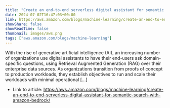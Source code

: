 ```yaml
---
title: "Create an end-to-end serverless digital assistant for semantic search with Amazon Bedrock"
date: 2024-07-02T16:47:03+00:00
link: https://aws.amazon.com/blogs/machine-learning/create-an-end-to-end-serverless-digital-assistant-for-semantic-search-with-amazon-bedrock/
showShare: false
showReadTime: false
thumbnail: images/aws.png
tags: ["aws.amazon.com/blogs/machine-learning"]
---
```

With the rise of generative artificial intelligence (AI), an increasing number of organizations use digital assistants to have their end-users ask domain-specific questions, using Retrieval Augmented Generation (RAG) over their enterprise data sources. As organizations transition from proofs of concept to production workloads, they establish objectives to run and scale their workloads with minimal operational […]

- Link to article: https://aws.amazon.com/blogs/machine-learning/create-an-end-to-end-serverless-digital-assistant-for-semantic-search-with-amazon-bedrock/